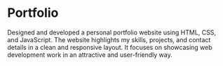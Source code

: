 # Portfolio
Designed and developed a personal portfolio website using HTML, CSS, and JavaScript. The website highlights my skills, projects, and contact details in a clean and responsive layout. It focuses on showcasing web development work in an attractive and user-friendly way.
